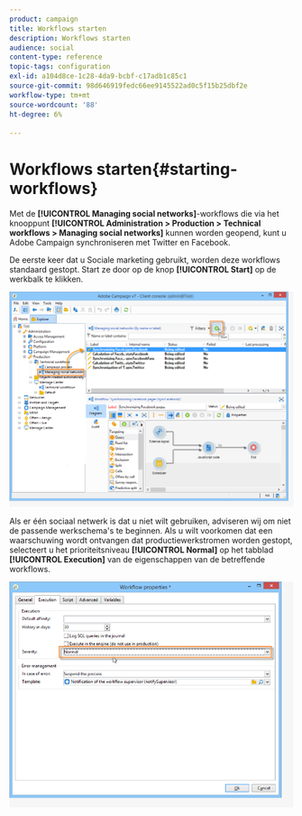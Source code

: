 ```yaml
---
product: campaign
title: Workflows starten
description: Workflows starten
audience: social
content-type: reference
topic-tags: configuration
exl-id: a104d8ce-1c28-4da9-bcbf-c17adb1c85c1
source-git-commit: 98d646919fedc66ee9145522ad0c5f15b25dbf2e
workflow-type: tm+mt
source-wordcount: '88'
ht-degree: 6%

---
```


# Workflows starten{#starting-workflows}

Met de **[!UICONTROL Managing social networks]**-workflows die via het knooppunt **[!UICONTROL Administration > Production > Technical workflows > Managing social networks]** kunnen worden geopend, kunt u Adobe Campaign synchroniseren met Twitter en Facebook.

De eerste keer dat u Sociale marketing gebruikt, worden deze workflows standaard gestopt. Start ze door op de knop **[!UICONTROL Start]** op de werkbalk te klikken.

![](assets/social_start_workflows.png)

Als er één sociaal netwerk is dat u niet wilt gebruiken, adviseren wij om niet de passende werkschema&#39;s te beginnen. Als u wilt voorkomen dat een waarschuwing wordt ontvangen dat productiewerkstromen worden gestopt, selecteert u het prioriteitsniveau **[!UICONTROL Normal]** op het tabblad **[!UICONTROL Execution]** van de eigenschappen van de betreffende workflows.

![](assets/social_start_workflows2.png)

